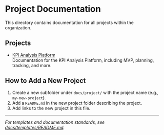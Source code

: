 # Project Documentation

This directory contains documentation for all projects within the organization.

## Projects

- [KPI Analysis Platform](kpi-analysis/README.md)  
  Documentation for the KPI Analysis Platform, including MVP, planning, tracking, and more.

<!-- Add additional projects here as needed -->
<!-- Example:
- [Another Project](another-project/README.md)
-->

## How to Add a New Project

1. Create a new subfolder under `docs/project/` with the project name (e.g., `my-new-project`).
2. Add a `README.md` in the new project folder describing the project.
3. Add links to the new project in this file.

---

*For templates and documentation standards, see [docs/templates/README.md](../templates/README.md).* 